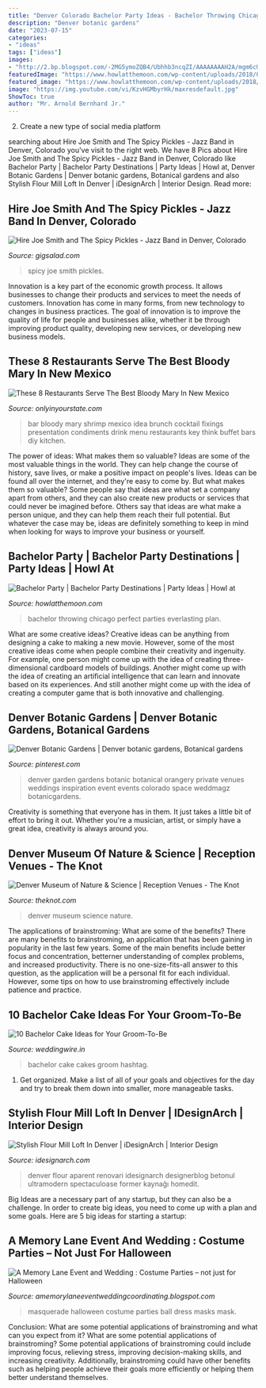 ```yaml
---
title: "Denver Colorado Bachelor Party Ideas - Bachelor Throwing Chicago Perfect Parties Everlasting Plan"
description: "Denver botanic gardens"
date: "2023-07-15"
categories:
- "ideas"
tags: ["ideas"]
images:
- "http://2.bp.blogspot.com/-2MG5ymoZQB4/Ubhhb3ncqZI/AAAAAAAAH2A/mgm6cUEDJqY/s1600/mask+party.jpg"
featuredImage: "https://www.howlatthemoon.com/wp-content/uploads/2018/02/Bachelor-Party.jpg"
featured_image: "https://www.howlatthemoon.com/wp-content/uploads/2018/02/Bachelor-Party.jpg"
image: "https://img.youtube.com/vi/KzvHGMbyrHk/maxresdefault.jpg"
ShowToc: true
author: "Mr. Arnold Bernhard Jr."
---
```



2. Create a new type of social media platform

	

		
searching about Hire Joe Smith and The Spicy Pickles - Jazz Band in Denver, Colorado you've visit to the right web. We have 8 Pics about Hire Joe Smith and The Spicy Pickles - Jazz Band in Denver, Colorado like Bachelor Party | Bachelor Party Destinations | Party Ideas | Howl at, Denver Botanic Gardens | Denver botanic gardens, Botanical gardens and also Stylish Flour Mill Loft In Denver | iDesignArch | Interior Design. Read more:
		
    
## Hire Joe Smith And The Spicy Pickles - Jazz Band In Denver, Colorado

<img loading=lazy src="https://img.youtube.com/vi/KzvHGMbyrHk/maxresdefault.jpg" onerror="this.onerror=null;this.src='https://tse3.mm.bing.net/th?id=OIP.EyAWxroJcbIEPFhnWGvIiwHaEK&amp;pid=15.1';" alt="Hire Joe Smith and The Spicy Pickles - Jazz Band in Denver, Colorado">

_Source: gigsalad.com_

>spicy joe smith pickles. 

	

Innovation is a key part of the economic growth process. It allows businesses to change their products and services to meet the needs of customers. Innovation has come in many forms, from new technology to changes in business practices. The goal of innovation is to improve the quality of life for people and businesses alike, whether it be through improving product quality, developing new services, or developing new business models.

    
## These 8 Restaurants Serve The Best Bloody Mary In New Mexico

<img loading=lazy src="https://cdn.onlyinyourstate.com/wp-content/uploads/2017/01/vintage.jpg" onerror="this.onerror=null;this.src='https://tse1.mm.bing.net/th?id=OIP.8VAPvWJuPzBsPyvcNsP94gHaFj&amp;pid=15.1';" alt="These 8 Restaurants Serve The Best Bloody Mary In New Mexico">

_Source: onlyinyourstate.com_

>bar bloody mary shrimp mexico idea brunch cocktail fixings presentation condiments drink menu restaurants key think buffet bars diy kitchen. 

	

The power of ideas: What makes them so valuable?
Ideas are some of the most valuable things in the world. They can help change the course of history, save lives, or make a positive impact on people's lives. Ideas can be found all over the internet, and they're easy to come by. But what makes them so valuable? Some people say that ideas are what set a company apart from others, and they can also create new products or services that could never be imagined before. Others say that ideas are what make a person unique, and they can help them reach their full potential. But whatever the case may be, ideas are definitely something to keep in mind when looking for ways to improve your business or yourself.

    
## Bachelor Party | Bachelor Party Destinations | Party Ideas | Howl At

<img loading=lazy src="https://www.howlatthemoon.com/wp-content/uploads/2018/02/Bachelor-Party.jpg" onerror="this.onerror=null;this.src='https://tse4.mm.bing.net/th?id=OIP.SHmasNzQc4BgDlKo0hBsNwHaE7&amp;pid=15.1';" alt="Bachelor Party | Bachelor Party Destinations | Party Ideas | Howl at">

_Source: howlatthemoon.com_

>bachelor throwing chicago perfect parties everlasting plan. 

	

What are some creative ideas?
Creative ideas can be anything from designing a cake to making a new movie. However, some of the most creative ideas come when people combine their creativity and ingenuity. For example, one person might come up with the idea of creating three-dimensional cardboard models of buildings. Another might come up with the idea of creating an artificial intelligence that can learn and innovate based on its experiences. And still another might come up with the idea of creating a computer game that is both innovative and challenging.

    
## Denver Botanic Gardens | Denver Botanic Gardens, Botanical Gardens

<img loading=lazy src="https://i.pinimg.com/736x/02/05/a7/0205a7cab2e43080ffdfd532149a941d--pinterest-garden-wedding-locations.jpg" onerror="this.onerror=null;this.src='https://tse4.mm.bing.net/th?id=OIP.T2X35fcY2c-sPVzlWX82OwHaLI&amp;pid=15.1';" alt="Denver Botanic Gardens | Denver botanic gardens, Botanical gardens">

_Source: pinterest.com_

>denver garden gardens botanic botanical orangery private venues weddings inspiration event events colorado space weddmagz botanicgardens. 

	

Creativity is something that everyone has in them. It just takes a little bit of effort to bring it out. Whether you're a musician, artist, or simply have a great idea, creativity is always around you.

    
## Denver Museum Of Nature &amp; Science | Reception Venues - The Knot

<img loading=lazy src="https://media-api.xogrp.com/images/b95d1569-6242-41b1-ac07-e42961e48ae1~rs_718.480" onerror="this.onerror=null;this.src='https://tse2.mm.bing.net/th?id=OIP.2LRFZuksQlkfVjZppr0fXwHaE8&amp;pid=15.1';" alt="Denver Museum of Nature &amp; Science | Reception Venues - The Knot">

_Source: theknot.com_

>denver museum science nature. 

	

The applications of brainstroming: What are some of the benefits?
There are many benefits to brainstroming, an application that has been gaining in popularity in the last few years. Some of the main benefits include better focus and concentration, betterner understanding of complex problems, and increased productivity. There is no one-size-fits-all answer to this question, as the application will be a personal fit for each individual. However, some tips on how to use brainstroming effectively include patience and practice.

    
## 10 Bachelor Cake Ideas For Your Groom-To-Be

<img loading=lazy src="https://cdn0.weddingwire.in/img_g/articulos-india/2019/non-troncales/bachelor-cake/hashtag-cakes-bachelor-cake-naughty-cakes.jpg" onerror="this.onerror=null;this.src='https://tse3.mm.bing.net/th?id=OIP.1tlU3V9aT5Pw0FVVyZ756gHaHa&amp;pid=15.1';" alt="10 Bachelor Cake Ideas for Your Groom-To-Be">

_Source: weddingwire.in_

>bachelor cake cakes groom hashtag. 

	

1. Get organized. Make a list of all of your goals and objectives for the day and try to break them down into smaller, more manageable tasks.

    
## Stylish Flour Mill Loft In Denver | IDesignArch | Interior Design

<img loading=lazy src="https://www.idesignarch.com/wp-content/uploads/2000-Little-Raven-Street-Denver_4.jpg" onerror="this.onerror=null;this.src='https://tse1.mm.bing.net/th?id=OIP.45E1RD9ZGt06g_89ZN1pfgHaE8&amp;pid=15.1';" alt="Stylish Flour Mill Loft In Denver | iDesignArch | Interior Design">

_Source: idesignarch.com_

>denver flour aparent renovari idesignarch designerblog betonul ultramodern spectaculoase former kaynağı homedit. 

	

Big Ideas are a necessary part of any startup, but they can also be a challenge. In order to create big ideas, you need to come up with a plan and some goals. Here are 5 big ideas for starting a startup: 

    
## A Memory Lane Event And Wedding : Costume Parties – Not Just For Halloween

<img loading=lazy src="http://2.bp.blogspot.com/-2MG5ymoZQB4/Ubhhb3ncqZI/AAAAAAAAH2A/mgm6cUEDJqY/s1600/mask+party.jpg" onerror="this.onerror=null;this.src='https://tse4.mm.bing.net/th?id=OIP.t3B3-bG10Uk5O4hXNEKwOQHaLH&amp;pid=15.1';" alt="A Memory Lane Event and Wedding : Costume Parties – not just for Halloween">

_Source: amemorylaneeventweddingcoordinating.blogspot.com_

>masquerade halloween costume parties ball dress masks mask. 

	

Conclusion: What are some potential applications of brainstroming and what can you expect from it?
What are some potential applications of brainstroming?
Some potential applications of brainstroming could include improving focus, relieving stress, improving decision-making skills, and increasing creativity. Additionally, brainstroming could have other benefits such as helping people achieve their goals more efficiently or helping them better understand themselves.

